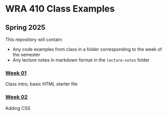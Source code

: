 # WRA 410 Class Examples

## Spring 2025

This repository will contain:

- Any code examples from class in a folder corresponding to the week of
  the semester
- Any lecture notes in markdown format in the `lecture-notes` folder


### [Week 01](week01/README.md)

Class intro, basic HTML starter file


### [Week 02](week02/README.md)

Adding CSS


